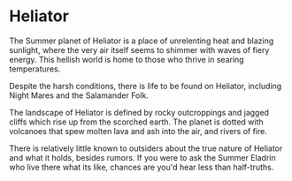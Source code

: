 # Heliator

The Summer planet of Heliator is a place of unrelenting heat and blazing sunlight, where the very air itself seems to shimmer with waves of fiery energy. This hellish world is home to those who thrive in searing temperatures.

Despite the harsh conditions, there is life to be found on Heliator, including Night Mares and the Salamander Folk.

The landscape of Heliator is defined by rocky outcroppings and jagged cliffs which rise up from the scorched earth. The planet is dotted with volcanoes that spew molten lava and ash into the air, and rivers of fire.

There is relatively little known to outsiders about the true nature of Heliator and what it holds, besides rumors. If you were to ask the Summer Eladrin who live there what its like, chances are you'd hear less than half-truths. 